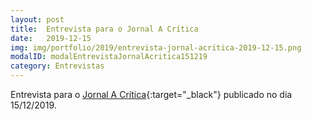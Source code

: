 ```yaml
---
layout: post
title:  Entrevista para o Jornal A Crítica
date:   2019-12-15
img: img/portfolio/2019/entrevista-jornal-acritica-2019-12-15.png
modalID: modalEntrevistaJornalAcritica151219
category: Entrevistas
---
```


Entrevista para o [Jornal A Crítica][acritica]{:target="_black"} publicado no dia 15/12/2019.

[acritica]: https://www.acritica.com/
